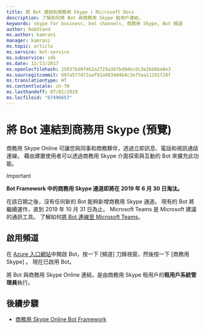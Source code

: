 ```yaml
---
title: 將 Bot 連結到商務用 Skype | Microsoft Docs
description: 了解如何將 Bot 與商務用 Skype 租用戶連結。
keywords: skype for business, bot channels, 商務用 Skype, Bot 頻道
author: RobStand
ms.author: kamrani
manager: kamrani
ms.topic: article
ms.service: bot-service
ms.subservice: sdk
ms.date: 12/13/2017
ms.openlocfilehash: 25837bd9f462a2729a36fbd9decdc3e2bb6be0e3
ms.sourcegitcommit: 697a577d72aaf91a0834d4b4c2ef5aa11291f28f
ms.translationtype: HT
ms.contentlocale: zh-TW
ms.lasthandoff: 07/01/2019
ms.locfileid: "67496657"
---
```

# <a name="connect-a-bot-to-skype-for-business-preview"></a>將 Bot 連結到商務用 Skype (預覽)

商務用 Skype Online 可讓您與同事和商務夥伴，透過立即訊息、電話和視訊通話連線。 藉由建置使用者可以透過商務用 Skype 介面探索與互動的 Bot 來擴充此功能。

> [!IMPORTANT]
> **Bot Framework 中的商務用 Skype 通道即將在 2019 年 6 月 30 日淘汰。**
> 
> 在該日期之後，沒有任何新的 Bot 能夠新增商務用 Skype 通道。  現有的 Bot 將繼續運作，直到 2019 年 10 月 31 日為止。 Microsoft Teams 是 Microsoft 建議的通訊工具。  了解如何[將 Bot 連線至 Microsoft Teams](https://msdn.microsoft.com/microsoft-teams/bots)。

## <a name="enable-the-channel"></a>啟用頻道

在 [Azure 入口網站](https://portal.azure.com/)中開啟 Bot，按一下 [頻道]  刀鋒視窗，然後按一下 [商務用 Skype]  。 現在已啟用 Bot。 

將 Bot 與商務用 Skype Online 連結，是由商務用 Skype 租用戶的**租用戶系統管理員**執行。

## <a name="next-steps"></a>後續步驟
* [商務用 Skype Online Bot Framework](https://msdn.microsoft.com/skype/Skype-For-Business-Bot-Framework/docs/overview)







